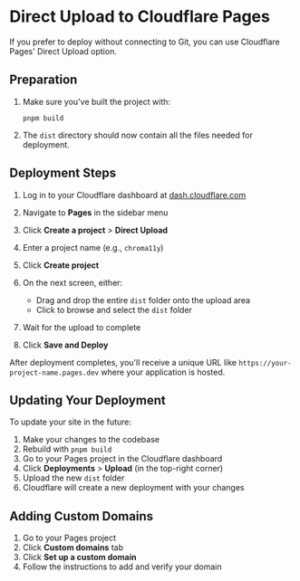 # Direct Upload to Cloudflare Pages

If you prefer to deploy without connecting to Git, you can use Cloudflare Pages' Direct Upload option.

## Preparation

1. Make sure you've built the project with:
   ```
   pnpm build
   ```

2. The `dist` directory should now contain all the files needed for deployment.

## Deployment Steps

1. Log in to your Cloudflare dashboard at [dash.cloudflare.com](https://dash.cloudflare.com/)

2. Navigate to **Pages** in the sidebar menu

3. Click **Create a project** > **Direct Upload**

4. Enter a project name (e.g., `chroma11y`)

5. Click **Create project**

6. On the next screen, either:
   - Drag and drop the entire `dist` folder onto the upload area
   - Click to browse and select the `dist` folder

7. Wait for the upload to complete

8. Click **Save and Deploy**

After deployment completes, you'll receive a unique URL like `https://your-project-name.pages.dev` where your application is hosted.

## Updating Your Deployment

To update your site in the future:

1. Make your changes to the codebase
2. Rebuild with `pnpm build`
3. Go to your Pages project in the Cloudflare dashboard
4. Click **Deployments** > **Upload** (in the top-right corner)
5. Upload the new `dist` folder
6. Cloudflare will create a new deployment with your changes

## Adding Custom Domains

1. Go to your Pages project
2. Click **Custom domains** tab
3. Click **Set up a custom domain**
4. Follow the instructions to add and verify your domain 